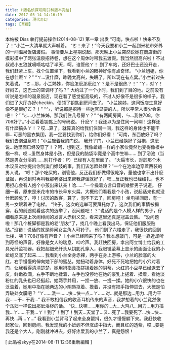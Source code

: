 ```yaml
---
title: H版名侦探可南[2种版本完结]
date: 2017-05-14 14:16:19
categories: 現代奇幻
tags: [草榴]
---
```

本帖被 Diss 執行提前操作(2014-08-12)
第一章 出发
“可南，快点啦！快来不及了！”小兰一大清早就大声喊着。
“ㄛ！来了！”今天我要和小兰一起到米花市郊外的一间温泉饭店渡假。
事情要从上星期说起，那天晚上小兰突然说她在商店街的摸彩摸中了两张温泉招待卷，想在这个周休时带我去渡假。我当然很高兴啦！不过叔叔小五狼就嘀嘀咕咕了半天，呵，谁管他ㄚ！
到了车站，还好巴士还没开走，我们赶紧上车。找个位置坐下，我看到小兰的眼神好像有点奇怪。
“小兰姐姐，你在想什麽ㄚ？”
“ㄚ…没什麽，昨晚太高兴，失眠了，所以现在有点累。”小兰转过头笑着说。
“ㄛ…那，小兰姊姊，你脸怎麽那麽红ㄚ？是不是很热？！”
“ㄚ…对ㄚ！好闷ㄛ，这巴士的空调坏了吗？”
大约过了一个小时，我们到了目的地。之前没有听说是怎样的温泉饭店，现在看了感觉挺高级的，不过人好像不是很多的样子。我们进了大厅办好checkin，便领了钥匙到房间去了。
“小兰姊姊，这间饭店生意好像不是很好ㄛ？！”
“ㄣ，听说都是招待一些达官显要的人，所以平常人很少会来吧！？”
“ㄛ…小兰姊姊，那我们住几号房ㄚ？”
“有两间房间，ㄣ…我住708，你706好了。”小兰看着钥匙上的号码说。
什麽ㄚ！我还以为是住同一间咧！这样还有什麽搞头ㄚ！？哎…算了，就算真的给我们住同一间，我这样的身体也不能干嘛…可恶的黑衣集团，我一定要找到你们，给你们好看！
“可南，东西放好了吗？我们去泡温泉吧！”小兰敲着我的门说。
我开了门，小兰已经换好了浴袍，这麽说…她里面已经没穿了！？呵，想到这，我像蚯蚓一样的小家伙竟然也变得像根中指一样。哎…虽然身体是小孩，但是我的脑袋毕竟是个高中生嘛……
到了浴池（当然是男女分浴的……别打作者：P）已经有人在里面了。
“火扁市长，对於那个木木议员对你提出你到澳门嫖妓的事，我们该怎麽处理？”一个在池岸边穿着西装的男人说。
“哼！那个吃屎的，别管他，反正我们都做得很乾净，量他也拿不出什麽证据，再说到时再叫我那老婆出来帮我辟谣就好了，嘿…反正我也已经结扎，也不用担心会有人抱个小孩出来认亲！哈……”一个操着方言口音的矮胖男子说道。
仔细一看，原来是米花市的市长阜东火扁，大概他们看我是个小孩，说起话来也就没什麽顾忌了，哼！讨厌的政客，算了，泡不下去了，回房吧！
坐电梯回房，有一男一女跟着进了电梯。
“铃子，这次的选举可要拜托你了，这次我们的事情被揭穿，我的前途就看这次的选举了，没问题吧！？”说话的是个人模人样的男子，仔细看原来是上次闹绯闻的发言人赤树义交，看来这里还真是冠盖云集。
“没问题啦！那几个桩脚都是我的老“朋友”了，找几个晚上看我出马，保证他们服服贴贴。”没错！说话的就是绯闻女主角人可铃子。
他们到了六楼走了，我很快的回到七楼，咦？708好像有声音？！小兰已经回来了吗？我本想敲门，可是一靠近却听到奇怪的声音，好像是女人的喘息、呻吟声。我赶快回房，拿出阿立博士给我的工具光纤监视器。我把超细光纤头从钥匙孔穿入，我眼镜萤幕上显示的画面让我的小蚯蚓又涨了起来……
我看到小兰全身赤裸，两手在身上游移，小兰的脸涨的火红，右手慢慢的伸向她下部的蜜丛，她扭动着身体，好死不死地把她的小穴对着门，让我看得清清楚楚，她用拇指食指搓揉着她的阴蒂，火红的小豆早已经退去了皮，鲜嫩欲滴，右手不断地揉着，左手也没停地在她的豪乳上搓着、揉着，看她淡粉红的乳头也已经挺起，她两手并用，一捏一放、一搓一揉。她的小穴很快的也在泛滥着，她用中指在她两边的小阴唇抠着、摸着，并没有把手指伸进去，大概是怕弄破处女膜吧？
“ㄚ……洗一……快…快一点…ㄚ……对…就是那边…用力…用力干我……干…干我…”
我不敢相信我的收音耳机传来的声音，我梦想着的小兰竟然像个荡妇一样说出那麽淫秽的话。
“快…快嘛……用你的…大…大鸡八…用力…用力插我…ㄚ……干我…ㄚ！到了！到了！到天…天堂了…ㄡ…死了…我要死了…快…快…再快…再…ㄚ…”
我看到小兰背弓了起来全身颤抖，很久才慢慢躺下来。我赶快收起家伙，回到房间。我发现我的小蚯蚓不但涨成中指大，而且红的透紫，哎…要是我还是个大人，刚刚就冲进去，好好疼爱我的小兰了，真是怨恨！


[ 此貼被skyy在2014-08-11 12:36重新編輯 ]